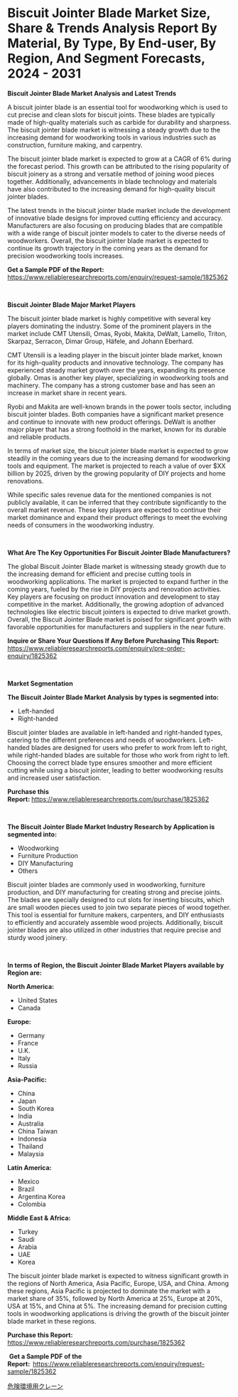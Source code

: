 <p><h1>Biscuit Jointer Blade Market Size, Share & Trends Analysis Report By Material, By Type, By End-user, By Region, And Segment Forecasts, 2024 - 2031</h1></p><p><strong>Biscuit Jointer Blade Market Analysis and Latest Trends</strong></p>
<p><p>A biscuit jointer blade is an essential tool for woodworking which is used to cut precise and clean slots for biscuit joints. These blades are typically made of high-quality materials such as carbide for durability and sharpness. The biscuit jointer blade market is witnessing a steady growth due to the increasing demand for woodworking tools in various industries such as construction, furniture making, and carpentry. </p><p>The biscuit jointer blade market is expected to grow at a CAGR of 6% during the forecast period. This growth can be attributed to the rising popularity of biscuit joinery as a strong and versatile method of joining wood pieces together. Additionally, advancements in blade technology and materials have also contributed to the increasing demand for high-quality biscuit jointer blades.</p><p>The latest trends in the biscuit jointer blade market include the development of innovative blade designs for improved cutting efficiency and accuracy. Manufacturers are also focusing on producing blades that are compatible with a wide range of biscuit jointer models to cater to the diverse needs of woodworkers. Overall, the biscuit jointer blade market is expected to continue its growth trajectory in the coming years as the demand for precision woodworking tools increases.</p></p>
<p><strong>Get a Sample PDF of the Report:&nbsp;</strong> <a href="https://www.reliableresearchreports.com/enquiry/request-sample/1825362">https://www.reliableresearchreports.com/enquiry/request-sample/1825362</a></p>
<p>&nbsp;</p>
<p><strong>Biscuit Jointer Blade Major Market Players</strong></p>
<p><p>The biscuit jointer blade market is highly competitive with several key players dominating the industry. Some of the prominent players in the market include CMT Utensili, Omas, Ryobi, Makita, DeWalt, Lamello, Triton, Skarpaz, Serracon, Dimar Group, Häfele, and Johann Eberhard.</p><p>CMT Utensili is a leading player in the biscuit jointer blade market, known for its high-quality products and innovative technology. The company has experienced steady market growth over the years, expanding its presence globally. Omas is another key player, specializing in woodworking tools and machinery. The company has a strong customer base and has seen an increase in market share in recent years.</p><p>Ryobi and Makita are well-known brands in the power tools sector, including biscuit jointer blades. Both companies have a significant market presence and continue to innovate with new product offerings. DeWalt is another major player that has a strong foothold in the market, known for its durable and reliable products.</p><p>In terms of market size, the biscuit jointer blade market is expected to grow steadily in the coming years due to the increasing demand for woodworking tools and equipment. The market is projected to reach a value of over $XX billion by 2025, driven by the growing popularity of DIY projects and home renovations.</p><p>While specific sales revenue data for the mentioned companies is not publicly available, it can be inferred that they contribute significantly to the overall market revenue. These key players are expected to continue their market dominance and expand their product offerings to meet the evolving needs of consumers in the woodworking industry.</p></p>
<p>&nbsp;</p>
<p><strong>What Are The Key Opportunities For Biscuit Jointer Blade Manufacturers?</strong></p>
<p><p>The global Biscuit Jointer Blade market is witnessing steady growth due to the increasing demand for efficient and precise cutting tools in woodworking applications. The market is projected to expand further in the coming years, fueled by the rise in DIY projects and renovation activities. Key players are focusing on product innovation and development to stay competitive in the market. Additionally, the growing adoption of advanced technologies like electric biscuit jointers is expected to drive market growth. Overall, the Biscuit Jointer Blade market is poised for significant growth with favorable opportunities for manufacturers and suppliers in the near future.</p></p>
<p><strong>Inquire or Share Your Questions If Any Before Purchasing This Report:</strong> <a href="https://www.reliableresearchreports.com/enquiry/pre-order-enquiry/1825362">https://www.reliableresearchreports.com/enquiry/pre-order-enquiry/1825362</a></p>
<p>&nbsp;</p>
<p><strong>Market Segmentation</strong></p>
<p><strong>The Biscuit Jointer Blade Market Analysis by types is segmented into:</strong></p>
<p><ul><li>Left-handed</li><li>Right-handed</li></ul></p>
<p><p>Biscuit jointer blades are available in left-handed and right-handed types, catering to the different preferences and needs of woodworkers. Left-handed blades are designed for users who prefer to work from left to right, while right-handed blades are suitable for those who work from right to left. Choosing the correct blade type ensures smoother and more efficient cutting while using a biscuit jointer, leading to better woodworking results and increased user satisfaction.</p></p>
<p><strong>Purchase this Report:&nbsp;</strong><a href="https://www.reliableresearchreports.com/purchase/1825362">https://www.reliableresearchreports.com/purchase/1825362</a></p>
<p>&nbsp;</p>
<p><strong>The Biscuit Jointer Blade Market Industry Research by Application is segmented into:</strong></p>
<p><ul><li>Woodworking</li><li>Furniture Production</li><li>DIY Manufacturing</li><li>Others</li></ul></p>
<p><p>Biscuit jointer blades are commonly used in woodworking, furniture production, and DIY manufacturing for creating strong and precise joints. The blades are specially designed to cut slots for inserting biscuits, which are small wooden pieces used to join two separate pieces of wood together. This tool is essential for furniture makers, carpenters, and DIY enthusiasts to efficiently and accurately assemble wood projects. Additionally, biscuit jointer blades are also utilized in other industries that require precise and sturdy wood joinery.</p></p>
<p>&nbsp;</p>
<p><strong>In terms of Region, the Biscuit Jointer Blade Market Players available by Region are:</strong></p>
<p>
    <p> <strong> North America: </strong>
        <ul>
            <li>United States</li>
            <li>Canada</li>
        </ul>
        </p> 
    <p> <strong> Europe: </strong>
        <ul>
            <li>Germany</li>
            <li>France</li>
            <li>U.K.</li>
            <li>Italy</li>
            <li>Russia</li>
        </ul>
        </p> 
    <p> <strong> Asia-Pacific: </strong>
        <ul>
            <li>China</li>
            <li>Japan</li>
            <li>South Korea</li>
            <li>India</li>
            <li>Australia</li>
            <li>China Taiwan</li>
            <li>Indonesia</li>
            <li>Thailand</li>
            <li>Malaysia</li>
        </ul>
        </p> 
    <p> <strong> Latin America: </strong>
        <ul>
            <li>Mexico</li>
            <li>Brazil</li>
            <li>Argentina Korea</li>
            <li>Colombia</li>
        </ul>
        </p> 
    <p> <strong> Middle East & Africa: </strong>
        <ul>
            <li>Turkey</li>
            <li>Saudi</li>
            <li>Arabia</li>
            <li>UAE</li>
            <li>Korea</li>
        </ul>
    </p>
    </p>
<p><p>The biscuit jointer blade market is expected to witness significant growth in the regions of North America, Asia Pacific, Europe, USA, and China. Among these regions, Asia Pacific is projected to dominate the market with a market share of 35%, followed by North America at 25%, Europe at 20%, USA at 15%, and China at 5%. The increasing demand for precision cutting tools in woodworking applications is driving the growth of the biscuit jointer blade market in these regions.</p></p>
<p><strong>Purchase this Report: </strong><a href="https://www.reliableresearchreports.com/purchase/1825362">https://www.reliableresearchreports.com/purchase/1825362</a></p>
<p>&nbsp;<strong>Get a Sample PDF of the Report:&nbsp;&nbsp;</strong><a href="https://www.reliableresearchreports.com/enquiry/request-sample/1825362">https://www.reliableresearchreports.com/enquiry/request-sample/1825362</a></p>
<p><strong></strong></p>
<p><p><a href="https://medium.com/@skylarreilly36/%E8%8D%92%E5%BB%83%E3%81%97%E3%81%9F%E7%92%B0%E5%A2%83%E7%94%A8%E3%82%AF%E3%83%AC%E3%83%BC%E3%83%B3%E5%B8%82%E5%A0%B4%E5%88%86%E6%9E%90-%E3%81%9D%E3%81%AEcagr-%E5%B8%82%E5%A0%B4%E3%82%BB%E3%82%B0%E3%83%A1%E3%83%B3%E3%83%86%E3%83%BC%E3%82%B7%E3%83%A7%E3%83%B3-%E3%82%B0%E3%83%AD%E3%83%BC%E3%83%90%E3%83%AB%E7%94%A3%E6%A5%AD%E6%A6%82%E8%A6%81-ec331599dec7">危険環境用クレーン</a></p></p>